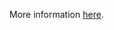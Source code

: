 More information [here](https://docs.prismacloud.io/en/enterprise-edition/policy-reference/kubernetes-policies/kubernetes-policy-index/bc-k8s-10).
